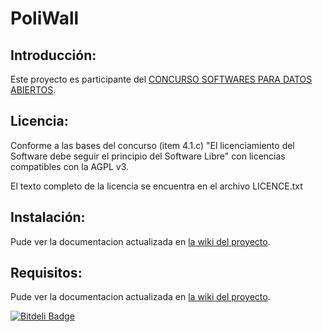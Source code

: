 PoliWall
========

Introducción:
-------------

Este proyecto es participante del [CONCURSO SOFTWARES PARA DATOS ABIERTOS](http://www.od4d.org/en/ "OD4D contest").


Licencia:
---------
Conforme a las bases del concurso (item 4.1.c) "El licenciamiento del Software debe seguir el principio del Software Libre" con 
licencias compatibles con la AGPL v3.

El texto completo de la licencia se encuentra en el archivo LICENCE.txt



Instalación:
------------
Pude ver la documentacion actualizada en [la wiki del proyecto](https://github.com/jfunez/poliwall/wiki/Instalacion "Instalación").

Requisitos:
-----------
Pude ver la documentacion actualizada en [la wiki del proyecto](https://github.com/jfunez/poliwall/wiki/Requerimientos "Requerimientos").

[![Bitdeli Badge](https://d2weczhvl823v0.cloudfront.net/jfunez/poliwall/trend.png)](https://bitdeli.com/free "Bitdeli Badge")

